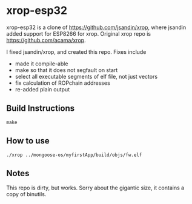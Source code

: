 # xrop-esp32

xrop-esp32 is a clone of https://github.com/jsandin/xrop, where jsandin added support for ESP8266 for xrop. Original xrop repo is https://github.com/acama/xrop.

I fixed jsandin/xrop, and created this repo. Fixes include
- made it compile-able
- make so that it does not segfault on start
- select all executable segments of elf file, not just vectors
- fix calculation of ROPchain addresses
- re-added plain output


## Build Instructions
```
make
```


## How to use

```
./xrop ../mongoose-os/myfirstApp/build/objs/fw.elf 
```

## Notes 

This repo is dirty, but works. Sorry about the gigantic size, it contains a copy of binutils. 
